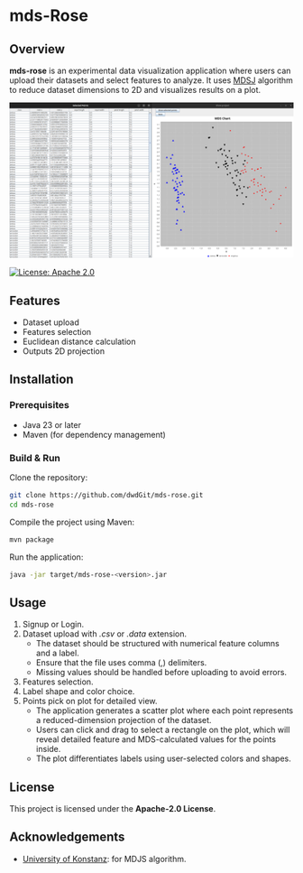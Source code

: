 # mds-Rose

## Overview
**mds-rose** is an experimental data visualization application where users can upload their datasets and select features to analyze. It uses [MDSJ](https://www.inf.uni-konstanz.de/exalgo/software/mdsj/) algorithm to reduce dataset dimensions to 2D and visualizes results on a plot.

<img src="assets/mds-rose.png" alt="drawing"/>

[![License: Apache 2.0](https://img.shields.io/badge/license-Apache%202.0-blue?style=flat-square)](LICENSE)

## Features
- Dataset upload
- Features selection
- Euclidean distance calculation
- Outputs 2D projection

## Installation
### Prerequisites
- Java 23 or later
- Maven (for dependency management)

### Build & Run
Clone the repository:
```sh
git clone https://github.com/dwdGit/mds-rose.git
cd mds-rose
```
Compile the project using Maven:
```sh
mvn package
```
Run the application:
```sh
java -jar target/mds-rose-<version>.jar
```

## Usage
1. Signup or Login.
2. Dataset upload with _.csv_ or _.data_ extension.
   * The dataset should be structured with numerical feature columns and a label. 
   * Ensure that the file uses comma (,) delimiters. 
   * Missing values should be handled before uploading to avoid errors.
3. Features selection.
4. Label shape and color choice.
5. Points pick on plot for detailed view.
   * The application generates a scatter plot where each point represents a reduced-dimension projection of the dataset. 
   * Users can click and drag to select a rectangle on the plot, which will reveal detailed feature and MDS-calculated values for the points inside.
   * The plot differentiates labels using user-selected colors and shapes.

## License
This project is licensed under the **Apache-2.0 License**.

## Acknowledgements
* [University of Konstanz](https://www.informatik.uni-konstanz.de/): for MDJS algorithm.